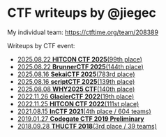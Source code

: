 # CTF writeups by @jiegec

My individual team: <https://ctftime.org/team/208389>

Writeups by CTF event:

* [2025.08.22 **HITCON CTF 2025**(99th place)](2025-08-22-hitconctf2025/README.md)
* [2025.08.22 **BrunnerCTF 2025**(144th place)](2025-08-22-brunnerctf2025/README.md)
* [2025.08.16 **SekaiCTF 2025**(783rd place)](2025-08-16-sekaictf2025/README.md)
* [2025.08.16 **scriptCTF 2025**(139th place)](2025-08-16-scriptctf2025/README.md)
* [2025.08.08 **WHY2025 CTF**(140th place)](2025-08-08-why2025/README.md)
* [2022.11.26 **GlacierCTF 2022**(19th place)](2022-11-26-glacierctf2022/README.md)
* [2022.11.25 **HITCON CTF 2022**(111st place)](2022-11-25-hitconctf2022/README.md)
* [2021.08.15 **InCTF 2021**(4th place / 604 teams)](2021-08-15-inctf2021/README.md)
* [2019.01.27 **Codegate CTF 2019 Preliminary**](2019-01-27-codegate2019/README.md)
* [2018.09.28 **THUCTF 2018**(3rd place / 39 teams)](2018-09-28-thuctf2018/README.md)
